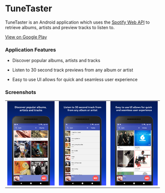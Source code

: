 # TuneTaster
TuneTaster is an Android application which uses the <a href="https://developer.spotify.com/web-api/">Spotify Web API</a> to retrieve albums, artists and preview tracks to listen to.

<a href="https://play.google.com/store/apps/details?id=com.tunetaster.tunetaster&hl=en"> View on Google Play </a><br>

<h3>Application Features</h3>

 - Discover popular albums, artists and tracks<br>
 
 - Listen to 30 second track previews from any album or artist<br>
 
 - Easy to use UI allows for quick and seamless user experience<br>

<h3>Screenshots</h3>
<table>
<tbody>
<tr>
<td align="left">
<img src="screenshots/1.png" alt="tunetaster"/>
</td>

<td align="left">
<img src="screenshots/2.png" alt="tunetaster"/>
</td>

<td align="left">
<img src="screenshots/3.png" alt="tunetaster"/>
</td>
</tr>
</tbody>

</table>
